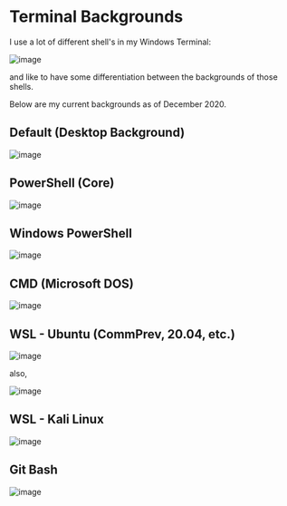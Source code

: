 # Terminal Backgrounds

I use a lot of different shell's in my Windows Terminal:

![image](https://user-images.githubusercontent.com/32652297/146700353-c05805be-c84b-42c7-b062-c0665e785b84.png)
 
and like to have some differentiation between the backgrounds of those shells. 

Below are my current backgrounds as of December 2020.

## Default (Desktop Background)

![image](https://user-images.githubusercontent.com/32652297/146700177-5f86c3b6-1791-4809-a90e-c4278feb9cd3.png)


## PowerShell (Core)

![image](https://user-images.githubusercontent.com/32652297/146700129-b08ff50b-eb5d-4ca7-88fc-dec9e523793f.png)

## Windows PowerShell

![image](https://user-images.githubusercontent.com/32652297/146700244-d91c622a-6677-44c8-87b6-cbd9209f65ca.png)

## CMD (Microsoft DOS)

![image](https://user-images.githubusercontent.com/32652297/146700269-db5d998a-7137-4b1d-8029-ac3184d8e5c3.png)


## WSL - Ubuntu (CommPrev, 20.04, etc.)

![image](https://user-images.githubusercontent.com/32652297/146700202-5d3e6c79-f7f5-477c-b8cc-2368c4ce2678.png)

also,

![image](https://user-images.githubusercontent.com/32652297/146700225-fd09a2fa-d8ca-4189-b66e-5a7324b67c91.png)


## WSL - Kali Linux

![image](https://user-images.githubusercontent.com/32652297/146700156-53b99a9a-e43a-4d62-ac67-9214c94d8caf.png)


## Git Bash

![image](https://user-images.githubusercontent.com/32652297/146699943-ca4fd27d-b139-44c2-b958-041e2cdefc6c.png)
